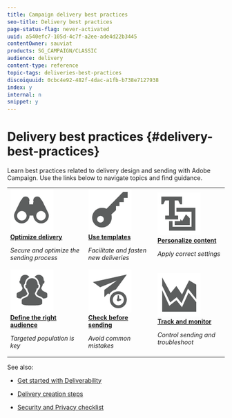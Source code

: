 ```yaml
---
title: Campaign delivery best practices
seo-title: Delivery best practices
page-status-flag: never-activated
uuid: a540efc7-105d-4c7f-a2ee-ade4d22b3445
contentOwner: sauviat
products: SG_CAMPAIGN/CLASSIC
audience: delivery
content-type: reference
topic-tags: deliveries-best-practices
discoiquuid: 0cbc4e92-482f-4dac-a1fb-b738e7127938
index: y
internal: n
snippet: y
---
```


# Delivery best practices {#delivery-best-practices}

Learn best practices related to delivery design and sending with Adobe Campaign. Use the links below to navigate topics and find guidance.

<table>
<tr>
  <td>
    <a href="optimize-delivery.md">
      <img alt="Optimize" src="assets/do-not-localize/optimize.png"/>
    </a>
    <div>
      <a href="optimize-delivery.md">
    <strong>Optimize delivery</strong>
    </a>
    </div>
    <p>
    <em>Secure and optimize the sending process</em>
    <p>
  </td>
   <td>
    <a href="use-templates.md">
      <img alt="Templates" src="assets/do-not-localize/templates.png"/>
    </a>
    <div>
      <a href="use-templates.md">
    <strong>Use templates</strong>
    </a>
    </div>
    <p>
    <em>Facilitate and fasten new deliveries</em>
    <p>
  </td>
  <td>
    <a href="design-and-personalize.md">
      <img alt="Design" src="assets/do-not-localize/design.png"/>
    </a>
    <div>
      <a href="design-and-personalize.md">
    <strong>Personalize content</strong>
    </a>
    </div>
    <p>
    <em>Apply correct settings</em>
    <p>
  </td>
</tr>
<tr>
  <td>
    <a href="define-the-right-audience.md">
      <img alt="Target" src="assets/do-not-localize/target.png"/>
    </a>
    <div>
      <a href="define-the-right-audience.md">
    <strong>Define the right audience</strong>
    </a>
    </div>
    <p>
    <em>Targeted population is key</em>
    <p>
  </td>
   <td>
    <a href="check-before-sending.md">
      <img alt="Check" src="assets/do-not-localize/checks.png"/>
    </a>
    <div>
      <a href="check-before-sending.md">
    <strong>Check before sending</strong>
    </a>
    </div>
    <p>
    <em>Avoid common mistakes</em>
    <p>
  </td>
  <td>
    <a href="track-and-monitor.md">
      <img alt="Optimize" src="assets/do-not-localize/monitor.png"/>
    </a>
    <div>
      <a href="track-and-monitor.md">
    <strong>Track and monitor</strong>
    </a>
    </div>
    <p>
    <em>Control sending and troubleshoot</em>
    <p>
  </td>
</tr>
</table>

See also:

* [Get started with Deliverability](../../delivery/using/about-deliverability.md)

* [Delivery creation steps](../../delivery/using/steps-about-delivery-creation-steps.md)

* [Security and Privacy checklist](https://helpx.adobe.com/campaign/kb/acc-security.html)
